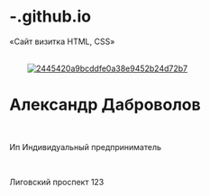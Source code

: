 # -.github.io
«Сайт визитка HTML, CSS»

<!DOCTYPE html>
<html lang="ru">
<head>
    <meta charset="UTF-8">
    <meta name="viewport" content="width=device-width, initial-scale=1.0">
    <title>Визитка</title>
    <style>
        body {
            font-family: Arial, sans-serif;
            margin: 0;
            padding: 0;
            display: flex;
            justify-content: center;
            align-items: center;
            height: 100vh;
            background-color: #f4f4f4;
        }
        .card {
            background-color: #fff;
            border-radius: 10px;
            box-shadow: 0 4px 8px rgba(0,0,0,0.1);
            overflow: hidden;
            width: 300px;
            text-align: center;
        }
        .card img {
            width: 100%;
            height: auto;
        }
        .card h1 {
            margin: 0;
            padding: 20px 0;
            font-size: 24px;
            background-color: #007BFF;
            color: #fff;
        }
        .card p {
            padding: 0 20px 20px;
            margin: 0;
            font-size: 16px;
            color: #333;
        }
    </style>
</head>
<body>
    <div class="card">
        <a href='https://postimg.cc/Hj9bh0Xc' target='_blank'><img src='https://i.postimg.cc/HWf3jBL2/2445420a9bcddfe0a38e9452b24d72b7.jpg' border='0' alt='2445420a9bcddfe0a38e9452b24d72b7'/300x200></a>
        <h1>Александр Даброволов</h1>
        <p>Ип Индивидуальный предприниматель</p>
        <p>Лиговский проспект 123</p>
    </div>
</body>
</html>
